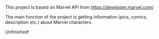 This project is based on Marvel API from https://developer.marvel.com/

The main function of the project is getting information (pics, comics, description etc.) about Marvel characters.

Unfinished!

